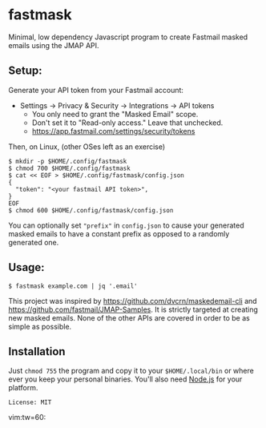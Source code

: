 # fastmask

Minimal, low dependency Javascript program to create
Fastmail masked emails using the JMAP API.

## Setup:

Generate your API token from your Fastmail account:
* Settings -> Privacy & Security -> Integrations -> API
  tokens
  * You only need to grant the "Masked Email" scope.
  * Don't set it to "Read-only access." Leave that
    unchecked.
  * https://app.fastmail.com/settings/security/tokens

Then, on Linux, (other OSes left as an exercise)

```
$ mkdir -p $HOME/.config/fastmask
$ chmod 700 $HOME/.config/fastmask
$ cat << EOF > $HOME/.config/fastmask/config.json
{
  "token": "<your fastmail API token>",
}
EOF
$ chmod 600 $HOME/.config/fastmask/config.json
```

You can optionally set `"prefix"` in `config.json` to cause
your generated masked emails to have a constant prefix as
opposed to a randomly generated one.

## Usage:

```
$ fastmask example.com | jq '.email'
```

This project was inspired by
https://github.com/dvcrn/maskedemail-cli and
https://github.com/fastmail/JMAP-Samples. It is strictly
targeted at creating new masked emails. None of the other
APIs are covered in order to be as simple as possible.

## Installation

Just `chmod 755` the program and copy it to your
`$HOME/.local/bin` or where ever you keep your personal
binaries. You'll also need [Node.js](https://nodejs.org) for
your platform.

`License: MIT`

vim:tw=60:
